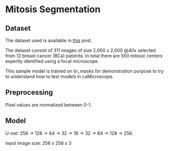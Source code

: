 # Mitosis Segmentation
## Dataset 
The dataset used is available in [this](http://www.andrewjanowczyk.com/use-case-5-mitosis-detection/) post.

The dataset consist of 311 images of size 2,000 x 2,000 @*40x* selected from 12 breast cancer (BCa) patients. In total there are 550 mitosic centers expertly identified using a focal microscope.

This sample model is trained on br_masks for demonstration purpose to try to understand how to test models in caMicroscope.
## Preprocessing
Pixel values are normalized between 0-1.
## Model
U-net: 256 -> 128 -> 64 -> 32 -> 16 -> 32 -> 64 -> 128 -> 256.

Input image size: 256 x 256 x 3